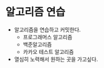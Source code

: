 # 알고리즘 연습
* 알고리즘을 연습하고 커밋한다.
    - 프로그래머스 알고리즘
    - 백준알고리즘
    - 카카오 테스트 알고리즘
* 열심히 노력해서 원하는 곳을 가고싶다.
